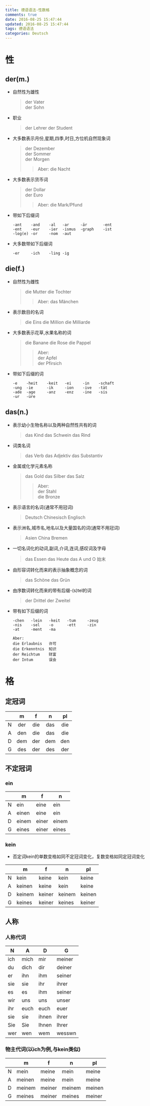 ```yaml
---
title: 德语语法-性数格
comments: true
date: 2016-08-25 15:47:44
updated: 2016-08-25 15:47:44
tags: 德语语法
categories: Deutsch
---
```


# 性
## der(m.)
- 自然性为雄性
  > der Vater  
  > der Sohn
- 职业
  > der Lehrer
  > der Student
  <!-- more -->
- 大多数表示月份,星期,四季,时日,方位机自然现象词
  > der Dezember  
  > der Sommer  
  > der Morgen
  > > Aber: die Nacht
- 大多数表示货币词
  > der Dollar  
  > der Euro  
  > > Aber: die Mark/Pfund
- 带如下后缀词
  ```
  -ant    -and    -al   -ar     -är       -ent
  -ent    -eur    -ier  -ismus  -graph    -ist
  -log(e) -or     -nom  -aut
  ```
- 大多数带如下后缀词
  ```
  -er     -ich    -ling -ig
    ```
## die(f.)
- 自然性为雌性
  > die Mutter
  > die Tochter
  > > Aber: das Mänchen
- 表示数目的名词
  > die Eins
  > die Million
  > die Milliarde
- 大多数表示花草,水果名称的词
  > die Banane
  > die Rose
  > die Pappel
  > > Aber:  
  > > der Apfel  
  > > der Pfirsich
- 带如下后缀的词
  ```
  -e    -heit    -keit   -ei     -in    -schaft
  -ung  -ie      -ik     -ion    -ive   -tät
  -ade  -age     -anz    -enz    -ine   -sis
  -ur   -üre
  ```
## das(n.)
- 表示幼小生物名称以及两种自然性共有的词
  > das Kind
  > das Schwein
  > das Rind
- 词类名词
  > das Verb
  > das Adjektiv
  > das Substantiv
- 金属或化学元素名称
  > das Gold
  > das Silber
  > das Salz
  > > Aber:  
  > > der Stahl  
  > > die Bronze
- 表示语言的名词(通常不用冠词)
  > Deutsch
  > Chinesisch
  > Englisch
- 表示洲名,城市名,地名以及大量国名的词(通常不用冠词)
  > Asien
  > China
  > Bremen
- 一切名词化的动词,副词,介词,连词,感叹词及字母
  > das Essen
  > das Heute
  > das A und O 始末
- 由形容词转化而来的表示抽象概念的词
  > das Schöne
  > das Grün
- 由序数词转化而来的带有后缀-(s)tel的词
  > der Drittel
  > der Zweitel
- 带有如下后缀的词
  ```
  -chen   -lein   -keit   -tum     -zeug
  -nis    -sel    -o      -ett     -zin
  -at     -ment   -ma
  
  Aber:
  die Erlaubnis   许可
  die Erkenntnis  知识
  der Reichtum    财富
  der Intum       误会
  ```

# 格
## 定冠词

|   |  m  |  f  |  n  | pl  |
|:-:|:---:|:---:|:---:|:---:|
| N | der | die | das | die |
| A | den | die | das | die |
| D | dem | der | dem | den |
| G | des | der | des | der |

## 不定冠词
### ein

|   | m     | f     | n     |
|---|-------|-------|-------|
| N | ein   | eine  | ein   |
| A | einen | eine  | ein   |
| D | einem | einer | einem |
| G | eines | einer | eines |

### kein
- 否定词kein的单数变格如同不定冠词变化，复数变格如同定冠词变化

|   | m      | f      | n      | pl     |
|---|--------|--------|--------|--------|
| N | kein   | keine  | kein   | keine  |
| A | keinen | keine  | kein   | keine  |
| D | keinem | keiner | keinem | keinen |
| G | keines | keiner | keines | keiner |

## 人称
### 人称代词

| N   | A    | D     | G      |
|-----|------|-------|--------|
| ich | mich | mir   | meiner |
| du  | dich | dir   | deiner |
| er  | ihn  | ihm   | seiner |
| sie | sie  | ihr   | ihrer  |
| es  | es   | ihm   | seiner |
| wir | uns  | uns   | unser  |
| ihr | euch | euch  | euer   |
| sie | sie  | ihnen | ihrer  |
| Sie | Sie  | Ihnen | Ihrer  |
| wer | wen  | wem   | wesswn |

### 物主代词(以ich为例,与kein类似)

|   | m      | f      | n      | pl     |
|---|--------|--------|--------|--------|
| N | mein   | meine  | mein   | meine  |
| A | meinen | meine  | mein   | meine  |
| D | meinem | meiner | meinem | meinen |
| G | meines | meiner | meines | meiner |
